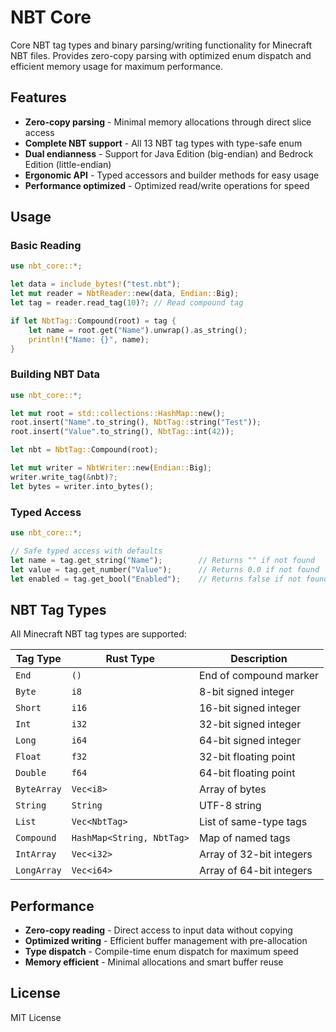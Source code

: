 # NBT Core

Core NBT tag types and binary parsing/writing functionality for Minecraft NBT
files. Provides zero-copy parsing with optimized enum dispatch and efficient
memory usage for maximum performance.

## Features

- **Zero-copy parsing** - Minimal memory allocations through direct slice access
- **Complete NBT support** - All 13 NBT tag types with type-safe enum
- **Dual endianness** - Support for Java Edition (big-endian) and Bedrock
  Edition (little-endian)
- **Ergonomic API** - Typed accessors and builder methods for easy usage
- **Performance optimized** - Optimized read/write operations for speed

## Usage

### Basic Reading

```rust
use nbt_core::*;

let data = include_bytes!("test.nbt");
let mut reader = NbtReader::new(data, Endian::Big);
let tag = reader.read_tag(10)?; // Read compound tag

if let NbtTag::Compound(root) = tag {
    let name = root.get("Name").unwrap().as_string();
    println!("Name: {}", name);
}
```

### Building NBT Data

```rust
use nbt_core::*;

let mut root = std::collections::HashMap::new();
root.insert("Name".to_string(), NbtTag::string("Test"));
root.insert("Value".to_string(), NbtTag::int(42));

let nbt = NbtTag::Compound(root);

let mut writer = NbtWriter::new(Endian::Big);
writer.write_tag(&nbt)?;
let bytes = writer.into_bytes();
```

### Typed Access

```rust
use nbt_core::*;

// Safe typed access with defaults
let name = tag.get_string("Name");        // Returns "" if not found
let value = tag.get_number("Value");      // Returns 0.0 if not found
let enabled = tag.get_bool("Enabled");    // Returns false if not found
```

## NBT Tag Types

All Minecraft NBT tag types are supported:

| Tag Type    | Rust Type                 | Description              |
| ----------- | ------------------------- | ------------------------ |
| `End`       | `()`                      | End of compound marker   |
| `Byte`      | `i8`                      | 8-bit signed integer     |
| `Short`     | `i16`                     | 16-bit signed integer    |
| `Int`       | `i32`                     | 32-bit signed integer    |
| `Long`      | `i64`                     | 64-bit signed integer    |
| `Float`     | `f32`                     | 32-bit floating point    |
| `Double`    | `f64`                     | 64-bit floating point    |
| `ByteArray` | `Vec<i8>`                 | Array of bytes           |
| `String`    | `String`                  | UTF-8 string             |
| `List`      | `Vec<NbtTag>`             | List of same-type tags   |
| `Compound`  | `HashMap<String, NbtTag>` | Map of named tags        |
| `IntArray`  | `Vec<i32>`                | Array of 32-bit integers |
| `LongArray` | `Vec<i64>`                | Array of 64-bit integers |

## Performance

- **Zero-copy reading** - Direct access to input data without copying
- **Optimized writing** - Efficient buffer management with pre-allocation
- **Type dispatch** - Compile-time enum dispatch for maximum speed
- **Memory efficient** - Minimal allocations and smart buffer reuse

## License

MIT License
